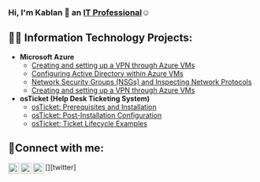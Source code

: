 ### Hi, I'm Kablan 👋 an <a href="https://linkedin.com/in/kablan-boating">IT Professional</a>☺</h1>
<h2>👨‍💻 Information Technology Projects:</h2>

- <b>Microsoft Azure</b>
  -  [Creating and setting up a VPN through Azure VMs](https://github.com/kadjei23/Azure-VPN-setup-and-usage)
  - [Configuring Active Directory within Azure VMs](https://github.com/kadjei23/configure-ad)
  - [Network Security Groups (NSGs) and Inspecting Network Protocols](https://github.com/kadjei23/azure-network-protocols)
  -  [Creating and setting up a VPN through Azure VMs](https://github.com/kadjei23/Azure-VPN-setup-and-usage)
- <b>osTicket (Help Desk Ticketing System)</b>
  - [osTicket: Prerequisites and Installation](https://github.com/kadjei23/osticket-prereqs)
  - [osTicket: Post-Installation Configuration](https://github.com/kadjei23/post-install-config)
  - [osTicket: Ticket Lifecycle Examples](https://github.com/kadjei23/ticket-lifecycle)

<h2>🤳Connect with me:</h2>

[<img align="left" alt="Josh | Twitter" width="22px" src="https://cdn.jsdelivr.net/npm/simple-icons@v3/icons/twitter.svg" />][twitter]
[<img align="left" alt="Josh | LinkedIn" width="22px" src="https://cdn.jsdelivr.net/npm/simple-icons@v3/icons/linkedin.svg" />][linkedin]
[<img align="left" alt="Josh | Instagram" width="22px" src="https://cdn.jsdelivr.net/npm/simple-icons@v3/icons/instagram.svg" />][instagram]

[instagram]: https://www.instagram.com/kablanadjei23
[linkedin]: https://linkedin.com/in//kablan-boating-637b2a271
